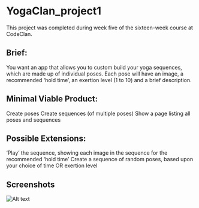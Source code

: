 # YogaClan_project1


This project was completed during week five of the sixteen-week course at CodeClan.

## Brief:
You want an app that allows you to custom build your yoga sequences, which are made up of individual poses. 
Each pose will have an image, a recommended ‘hold time’, an exertion level (1 to 10) and a brief description.

## Minimal Viable Product:
Create poses
Create sequences (of multiple poses)
Show a page listing all poses and sequences

## Possible Extensions:
‘Play’ the sequence, showing each image in the sequence for the recommended ‘hold time’
Create a sequence of random poses, based upon your choice of time OR exertion level

## Screenshots
![Alt text](https://raw.githubusercontent.com/aliceloudon/YogaClan_project1/master/README/home.png?raw=true "Optional Title")
